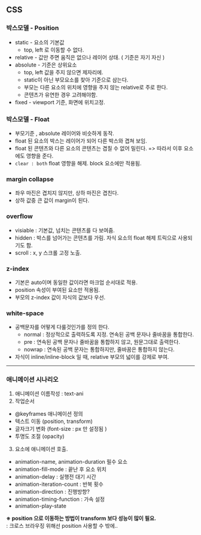 ## CSS

### 박스모델 - Position
* static - 요소의 기본값
  - top, left 로 이동할 수 없다.
* relative - 값만 주면 움직은 없으나 레이어 상태. ( 기준은 자기 자신 )
* absolute - 기준은 상위요소
  - top, left 값을 주지 않으면 제자리에.
  - static이 아닌 부모요소를 찾아 기준으로 삼는다.
  - 부모는 다른 요소의 위치에 영향을 주지 않는 relative로 주로 한다.
  - 콘텐츠가 유연한 경우 고려해야함.
* fixed - viewport 기준, 화면에 위치고정.

### 박스모델 - Float 
* 부모기준 , absolute 레이어와 비슷하게 동작.
* float 된 요소의 박스는 레이어가 되어 다른 박스와 겹쳐 보임.
* float 된 콘텐츠와 다른 요소의 콘텐츠는 겹칠 수 없어 밀린다. => 따라서 이후 요소에도 영향을 준다.
* `clear : both` float 영향을 해제. block 요소에만 적용됨.

### margin collapse
* 좌우 마진은 겹치지 않지만, 상하 마진은 겹친다.
* 상하 값중 큰 값이 margin이 된다.

### overflow
* visiable : 기본값, 넘치는 콘텐츠를 다 보여줌.
* hidden : 박스를 넘어가는 콘텐츠를 가림. 자식 요소의 float 해제 트릭으로 사용되기도 함.
* scroll : x, y 스크롤 고정 노출.

### z-index
* 기본은 auto이며 동일한 값이라면 마크업 순서대로 적용.
* position 속성이 부여된 요소만 적용됨.
* 부모의 z-index 값이 자식의 값보다 우선.

### white-space
* 공백문자를 어떻게 다룰것인가를 정의 한다.
  - normal : 정상적으로 출력하도록 지정. 연속된 공백 문자나 줄바꿈을 통합한다.
  - pre : 연속된 공백 문자나 줄바꿈을 통합하지 않고, 원문그대로 출력한다.
  - nowrap : 연속된 공백 문자는 통합하지만, 줄바꿈은 통합하지 않는다.
* 자식이 inline/inline-block 일 때, relative 부모의 넓이를 강제로 부여.

---

### 애니메이션 시나리오
1. 애니메이션 이름작성 : text-ani
2. 작업순서
  - @keyframes 애니메이션 정의
  - 텍스트 이동 (position, transform)
  - 글자크기 변화 (font-size : px 만 설정됨 )
  - 투명도 조절 (opacity)
3. 요소에 애니메이션 호출.
  - animation-name, animation-duration 필수 요소
  - animation-fill-mode : 끝난 후 요소 위치
  - animation-delay : 실행전 대기 시간
  - animation-iteration-count : 반복 횟수
  - animation-direction : 진행방향?
  - animation-timing-function : 가속 설정
  - animation-play-state

__※ position 으로 이동하는 방법이 transform 보다 성능이 많이 필요.__<br>
  : 크로스 브라우징 위해선 position 사용할 수 밖에..
